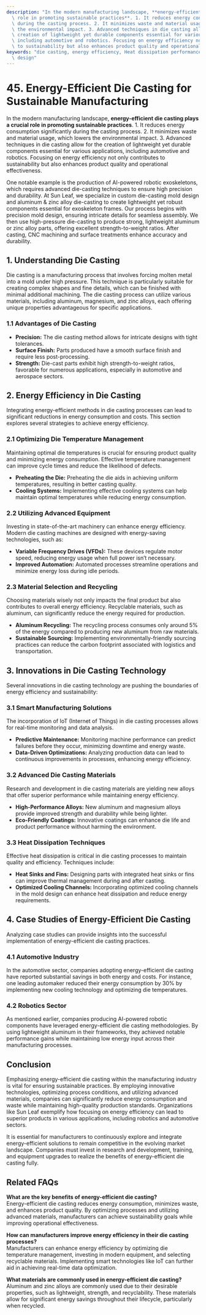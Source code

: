 ```yaml
---
description: "In the modern manufacturing landscape, **energy-efficient die casting plays a crucial\
  \ role in promoting sustainable practices**. 1. It reduces energy consumption significantly\
  \ during the casting process. 2. It minimizes waste and material usage, which lowers\
  \ the environmental impact. 3. Advanced techniques in die casting allow for the\
  \ creation of lightweight yet durable components essential for various applications,\
  \ including automotive and robotics. Focusing on energy efficiency not only contributes\
  \ to sustainability but also enhances product quality and operational effectiveness."
keywords: "die casting, energy efficiency, Heat dissipation performance, Heat dissipation optimization\
  \ design"
---
```

# 45. Energy-Efficient Die Casting for Sustainable Manufacturing  

In the modern manufacturing landscape, **energy-efficient die casting plays a crucial role in promoting sustainable practices**. 1. It reduces energy consumption significantly during the casting process. 2. It minimizes waste and material usage, which lowers the environmental impact. 3. Advanced techniques in die casting allow for the creation of lightweight yet durable components essential for various applications, including automotive and robotics. Focusing on energy efficiency not only contributes to sustainability but also enhances product quality and operational effectiveness.

One notable example is the production of AI-powered robotic exoskeletons, which requires advanced die-casting techniques to ensure high precision and durability. At Sun Leaf, we specialize in custom die-casting mold design and aluminum & zinc alloy die-casting to create lightweight yet robust components essential for exoskeleton frames. Our process begins with precision mold design, ensuring intricate details for seamless assembly. We then use high-pressure die-casting to produce strong, lightweight aluminum or zinc alloy parts, offering excellent strength-to-weight ratios. After casting, CNC machining and surface treatments enhance accuracy and durability.

## **1. Understanding Die Casting**

Die casting is a manufacturing process that involves forcing molten metal into a mold under high pressure. This technique is particularly suitable for creating complex shapes and fine details, which can be finished with minimal additional machining. The die casting process can utilize various materials, including aluminum, magnesium, and zinc alloys, each offering unique properties advantageous for specific applications.

### **1.1 Advantages of Die Casting**

- **Precision:** The die casting method allows for intricate designs with tight tolerances.
- **Surface Finish:** Parts produced have a smooth surface finish and require less post-processing.
- **Strength:** Die-cast parts exhibit high strength-to-weight ratios, favorable for numerous applications, especially in automotive and aerospace sectors.

## **2. Energy Efficiency in Die Casting**

Integrating energy-efficient methods in die casting processes can lead to significant reductions in energy consumption and costs. This section explores several strategies to achieve energy efficiency.

### **2.1 Optimizing Die Temperature Management**

Maintaining optimal die temperatures is crucial for ensuring product quality and minimizing energy consumption. Effective temperature management can improve cycle times and reduce the likelihood of defects. 

- **Preheating the Die:** Preheating the die aids in achieving uniform temperatures, resulting in better casting quality.
- **Cooling Systems:** Implementing effective cooling systems can help maintain optimal temperatures while reducing energy consumption.

### **2.2 Utilizing Advanced Equipment**

Investing in state-of-the-art machinery can enhance energy efficiency. Modern die casting machines are designed with energy-saving technologies, such as:

- **Variable Frequency Drives (VFDs):** These devices regulate motor speed, reducing energy usage when full power isn’t necessary.
- **Improved Automation:** Automated processes streamline operations and minimize energy loss during idle periods.

### **2.3 Material Selection and Recycling**

Choosing materials wisely not only impacts the final product but also contributes to overall energy efficiency. Recyclable materials, such as aluminum, can significantly reduce the energy required for production.

- **Aluminum Recycling:** The recycling process consumes only around 5% of the energy compared to producing new aluminum from raw materials.
- **Sustainable Sourcing:** Implementing environmentally-friendly sourcing practices can reduce the carbon footprint associated with logistics and transportation.

## **3. Innovations in Die Casting Technology**

Several innovations in die casting technology are pushing the boundaries of energy efficiency and sustainability:

### **3.1 Smart Manufacturing Solutions**

The incorporation of IoT (Internet of Things) in die casting processes allows for real-time monitoring and data analysis.

- **Predictive Maintenance:** Monitoring machine performance can predict failures before they occur, minimizing downtime and energy waste.
- **Data-Driven Optimizations:** Analyzing production data can lead to continuous improvements in processes, enhancing energy efficiency.

### **3.2 Advanced Die Casting Materials**

Research and development in die casting materials are yielding new alloys that offer superior performance while maintaining energy efficiency.

- **High-Performance Alloys:** New aluminum and magnesium alloys provide improved strength and durability while being lighter.
- **Eco-Friendly Coatings:** Innovative coatings can enhance die life and product performance without harming the environment.

### **3.3 Heat Dissipation Techniques**

Effective heat dissipation is critical in die casting processes to maintain quality and efficiency. Techniques include:

- **Heat Sinks and Fins:** Designing parts with integrated heat sinks or fins can improve thermal management during and after casting.
- **Optimized Cooling Channels:** Incorporating optimized cooling channels in the mold design can enhance heat dissipation and reduce energy requirements.

## **4. Case Studies of Energy-Efficient Die Casting**

Analyzing case studies can provide insights into the successful implementation of energy-efficient die casting practices.

### **4.1 Automotive Industry**

In the automotive sector, companies adopting energy-efficient die casting have reported substantial savings in both energy and costs. For instance, one leading automaker reduced their energy consumption by 30% by implementing new cooling technology and optimizing die temperatures.

### **4.2 Robotics Sector**

As mentioned earlier, companies producing AI-powered robotic components have leveraged energy-efficient die casting methodologies. By using lightweight aluminum in their frameworks, they achieved notable performance gains while maintaining low energy input across their manufacturing processes.

## **Conclusion**

Emphasizing energy-efficient die casting within the manufacturing industry is vital for ensuring sustainable practices. By employing innovative technologies, optimizing process conditions, and utilizing advanced materials, companies can significantly reduce energy consumption and waste while maintaining high-quality production standards. Organizations like Sun Leaf exemplify how focusing on energy efficiency can lead to superior products in various applications, including robotics and automotive sectors. 

It is essential for manufacturers to continuously explore and integrate energy-efficient solutions to remain competitive in the evolving market landscape. Companies must invest in research and development, training, and equipment upgrades to realize the benefits of energy-efficient die casting fully. 

## Related FAQs

**What are the key benefits of energy-efficient die casting?**  
Energy-efficient die casting reduces energy consumption, minimizes waste, and enhances product quality. By optimizing processes and utilizing advanced materials, manufacturers can achieve sustainability goals while improving operational effectiveness.

**How can manufacturers improve energy efficiency in their die casting processes?**  
Manufacturers can enhance energy efficiency by optimizing die temperature management, investing in modern equipment, and selecting recyclable materials. Implementing smart technologies like IoT can further aid in achieving real-time data optimization.

**What materials are commonly used in energy-efficient die casting?**  
Aluminum and zinc alloys are commonly used due to their desirable properties, such as lightweight, strength, and recyclability. These materials allow for significant energy savings throughout their lifecycle, particularly when recycled.
